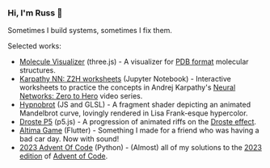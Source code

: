 ### Hi, I'm Russ 👋

Sometimes I build systems, sometimes I fix them. 

Selected works:
  * [Molecule Visualizer](https://github.com/Russ741/molecule-visualizer) (three.js) - A visualizer for [PDB format](https://en.wikipedia.org/wiki/Protein_Data_Bank_(file_format)) molecular structures.
  * [Karpathy NN: Z2H worksheets](https://github.com/Russ741/karpathy-nn-z2h) (Jupyter Notebook) - Interactive worksheets to practice the concepts in Andrej Karpathy's [Neural Networks: Zero to Hero](https://karpathy.ai/zero-to-hero.html) video series.
  * [Hypnobrot](https://github.com/Russ741/hypnobrot) (JS and GLSL) - A fragment shader depicting an animated Mandelbrot curve, lovingly rendered in Lisa Frank-esque hypercolor.
  * [Droste P5](https://github.com/Russ741/droste-p5) (p5.js) - A progression of animated riffs on the [Droste effect](https://en.wikipedia.org/wiki/Droste_effect).
  * [Altima Game](https://github.com/Russ741/altima-game/) (Flutter) - Something I made for a friend who was having a bad car day. Now with sound!
  * [2023 Advent Of Code](https://github.com/Russ741/2023-advent-of-code) (Python) - (Almost) all of my solutions to the [2023 edition](https://adventofcode.com/2023) of [Advent of Code](https://adventofcode.com/2023/about).
